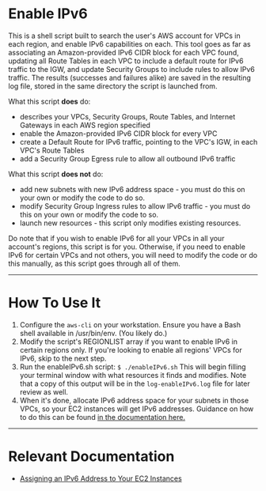 # Enable IPv6 #


This is a shell script built to search the user's AWS account for VPCs in each region, and enable IPv6 capabilities on each. This tool goes as far as associating an Amazon-provided IPv6 CIDR block for each VPC found, updating all Route Tables in each VPC to include a default route for IPv6 traffic to the IGW, and update Security Groups to include rules to allow IPv6 traffic. The results (successes and failures alike) are saved in the resulting log file, stored in the same directory the script is launched from.

What this script **does** do:

- describes your VPCs, Security Groups, Route Tables, and Internet Gateways in each AWS region specified
- enable the Amazon-provided IPv6 CIDR block for every VPC
- create a Default Route for IPv6 traffic, pointing to the VPC's IGW, in each VPC's Route Tables
- add a Security Group Egress rule to allow all outbound IPv6 traffic

What this script **does not** do:
- add new subnets with new IPv6 address space - you must do this on your own or modify the code to do so.
- modify Security Group Ingress rules to allow IPv6 traffic - you must do this on your own or modify the code to so.
- launch new resources - this script only modifies existing resources.

Do note that if you wish to enable IPv6 for all your VPCs in all your account's regions, this script is for you. Otherwise, if you need to enable IPv6 for certain VPCs and not others, you will need to modify the code or do this manually, as this script goes through all of them.

- - - -
# How To Use It #

1. Configure the ```aws-cli``` on your workstation. Ensure you have a Bash shell available in /usr/bin/env. (You likely do.)
2. Modify the script's REGIONLIST array if you want to enable IPv6 in certain regions only. If you're looking to enable all regions' VPCs for IPv6, skip to the next step.
3. Run the enableIPv6.sh script: ```$ ./enableIPv6.sh``` This will begin filling your terminal window with what resources it finds and modifies. Note that a copy of this output will be in the ```log-enableIPv6.log``` file for later review as well.
4. When it's done, allocate IPv6 address space for your subnets in those VPCs, so your EC2 instances will get IPv6 addresses. Guidance on how to do this can be found [in the documentation here.](http://docs.aws.amazon.com/AWSEC2/latest/UserGuide/using-instance-addressing.html#assign-ipv6-address)

- - - -

# Relevant Documentation #

- [Assigning an IPv6 Address to Your EC2 Instances](http://docs.aws.amazon.com/AWSEC2/latest/UserGuide/using-instance-addressing.html#assign-ipv6-address)